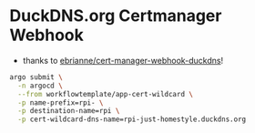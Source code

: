 # DuckDNS.org Certmanager Webhook

* thanks to [ebrianne/cert-manager-webhook-duckdns](https://github.com/ebrianne/cert-manager-webhook-duckdns)!

```sh
argo submit \
  -n argocd \
  --from workflowtemplate/app-cert-wildcard \
  -p name-prefix=rpi- \
  -p destination-name=rpi \
  -p cert-wildcard-dns-name=rpi-just-homestyle.duckdns.org

```